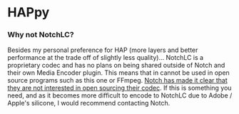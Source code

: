 # HAPpy
 
### Why not NotchLC?
Besides my personal preference for HAP (more layers and better performance at the trade off of slightly less quality)... NotchLC is a proprietary codec and has no plans on being shared outside of Notch and their own Media Encoder plugin. This means that in cannot be used in open source programs such as this one or FFmpeg. [Notch has made it clear that they are not interested in open sourcing their codec](https://forum.notch.one/t/command-line-encode-utility/851/13). If this is something you need, and as it becomes more difficult to encode to NotchLC due to Adobe / Apple's silicone, I would recommend contacting Notch.
